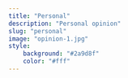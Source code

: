 ```yaml
---
title: "Personal"
description: "Personal opinion"
slug: "personal"
image: "opinion-1.jpg"
style:
    background: "#2a9d8f"
    color: "#fff"
---
```

